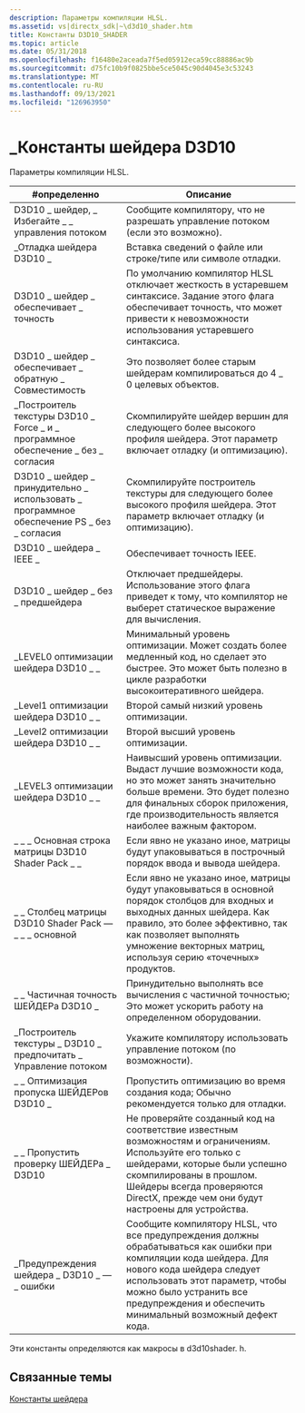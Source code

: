 ```yaml
---
description: Параметры компиляции HLSL.
ms.assetid: vs|directx_sdk|~\d3d10_shader.htm
title: Константы D3D10_SHADER
ms.topic: article
ms.date: 05/31/2018
ms.openlocfilehash: f16480e2aceada7f5ed05912eca59cc88886ac9b
ms.sourcegitcommit: d75fc10b9f0825bbe5ce5045c90d4045e3c53243
ms.translationtype: MT
ms.contentlocale: ru-RU
ms.lasthandoff: 09/13/2021
ms.locfileid: "126963950"
---
```

# <a name="d3d10_shader-constants"></a>\_Константы шейдера D3D10

Параметры компиляции HLSL.



| \#определенно                                        | Описание                                                                                                                                                                                                                                    |
|-------------------------------------------------|------------------------------------------------------------------------------------------------------------------------------------------------------------------------------------------------------------------------------------------------|
| D3D10 \_ шейдер, \_ Избегайте \_ \_ управления потоком             | Сообщите компилятору, что не разрешать управление потоком (если это возможно).                                                                                                                                                                                       |
| \_Отладка шейдера D3D10 \_                            | Вставка сведений о файле или строке/типе или символе отладки.                                                                                                                                                                                                |
| D3D10 \_ шейдер \_ обеспечивает \_ точность               | По умолчанию компилятор HLSL отключает жесткость в устаревшем синтаксисе. Задание этого флага обеспечивает точность, что может привести к невозможности использования устаревшего синтаксиса.                                                                                         |
| D3D10 \_ шейдер \_ обеспечивает \_ обратную \_ Совместимость | Это позволяет более старым шейдерам компилироваться до 4 \_ 0 целевых объектов.                                                                                                                                                                                         |
| \_Построитель текстуры D3D10 \_ Force \_ и \_ программное обеспечение \_ без \_ согласия     | Скомпилируйте шейдер вершин для следующего более высокого профиля шейдера. Этот параметр включает отладку (и оптимизацию).                                                                                                                           |
| D3D10 \_ шейдер \_ принудительно \_ использовать \_ программное обеспечение PS \_ без \_ согласия     | Скомпилируйте построитель текстуры для следующего более высокого профиля шейдера. Этот параметр включает отладку (и оптимизацию).                                                                                                                            |
| D3D10 \_ шейдера \_ IEEE \_                 | Обеспечивает точность IEEE.                                                                                                                                                                                                                       |
| D3D10 \_ шейдер \_ без \_ предшейдера                    | Отключает предшейдеры. Использование этого флага приведет к тому, что компилятор не выберет статическое выражение для вычисления.                                                                                                                                 |
| \_LEVEL0 оптимизации шейдера D3D10 \_ \_             | Минимальный уровень оптимизации. Может создать более медленный код, но сделает это быстрее. Это может быть полезно в цикле разработки высокоитеративного шейдера.                                                                                             |
| \_Level1 оптимизации шейдера D3D10 \_ \_             | Второй самый низкий уровень оптимизации.                                                                                                                                                                                                              |
| \_Level2 оптимизации шейдера D3D10 \_ \_             | Второй высший уровень оптимизации.                                                                                                                                                                                                             |
| \_LEVEL3 оптимизации шейдера D3D10 \_ \_             | Наивысший уровень оптимизации. Выдаст лучшие возможности кода, но это может занять значительно больше времени. Это будет полезно для финальных сборок приложения, где производительность является наиболее важным фактором.                                 |
| \_ \_ \_ Основная строка матрицы D3D10 Shader Pack \_ \_         | Если явно не указано иное, матрицы будут упаковываться в построчный порядок ввода и вывода шейдера.                                                                                                                                   |
| \_ \_ Столбец матрицы D3D10 Shader Pack — \_ \_ \_ основной      | Если явно не указано иное, матрицы будут упаковываться в основной порядок столбцов для входных и выходных данных шейдера. Как правило, это более эффективно, так как позволяет выполнять умножение векторных матриц, используя серию «точечных» продуктов. |
| \_ \_ Частичная точность ШЕЙДЕРа D3D10 \_               | Принудительно выполнять все вычисления с частичной точностью; Это может ускорить работу на определенном оборудовании.                                                                                                                                                |
| \_Построитель текстуры \_ D3D10 \_ предпочитать \_ Управление потоком            | Укажите компилятору использовать управление потоком (по возможности).                                                                                                                                                                                             |
| \_ \_ Оптимизация пропуска ШЕЙДЕРов D3D10 \_               | Пропустить оптимизацию во время создания кода; Обычно рекомендуется только для отладки.                                                                                                                                                                |
| \_ \_ Пропустить проверку ШЕЙДЕРа \_ D3D10                 | Не проверяйте созданный код на соответствие известным возможностям и ограничениям. Используйте его только с шейдерами, которые были успешно скомпилированы в прошлом. Шейдеры всегда проверяются DirectX, прежде чем они будут настроены для устройства.         |
| \_Предупреждения шейдера \_ D3D10 \_ — \_ ошибки            | Сообщите компилятору HLSL, что все предупреждения должны обрабатываться как ошибки при компиляции кода шейдера. Для нового кода шейдера следует использовать этот параметр, чтобы можно было устранить все предупреждения и обеспечить минимальный возможный дефект кода.             |



 

Эти константы определяются как макросы в d3d10shader. h.

## <a name="related-topics"></a>Связанные темы

<dl> <dt>

[Константы шейдера](d3d10-graphics-reference-d3d10-shader-constants.md)
</dt> </dl>

 

 



